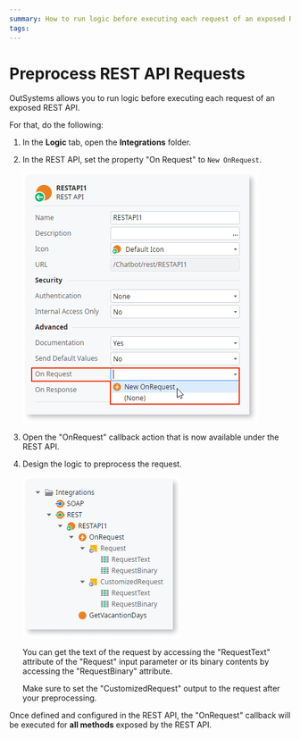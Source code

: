 ```yaml
---
summary: How to run logic before executing each request of an exposed REST API.
tags: 
---
```


# Preprocess REST API Requests

OutSystems allows you to run logic before executing each request of an exposed REST API.

For that, do the following:

1. In the **Logic** tab, open the **Integrations** folder. 

1. In the REST API, set the property "On Request" to `New OnRequest`. 

    ![](images/ss-rest-expose-onrequest.png)

1. Open the "OnRequest" callback action that is now available under the REST API. 

1. Design the logic to preprocess the request. 

    ![](images/ss-rest-expose-onrequest-tree.png)

    You can get the text of the request by accessing the "RequestText" attribute of the "Request" input parameter or its binary contents by accessing the "RequestBinary" attribute.

    Make sure to set the "CustomizedRequest" output to the request after your preprocessing.

Once defined and configured in the REST API, the "OnRequest" callback will be executed for **all methods** exposed by the REST API.
